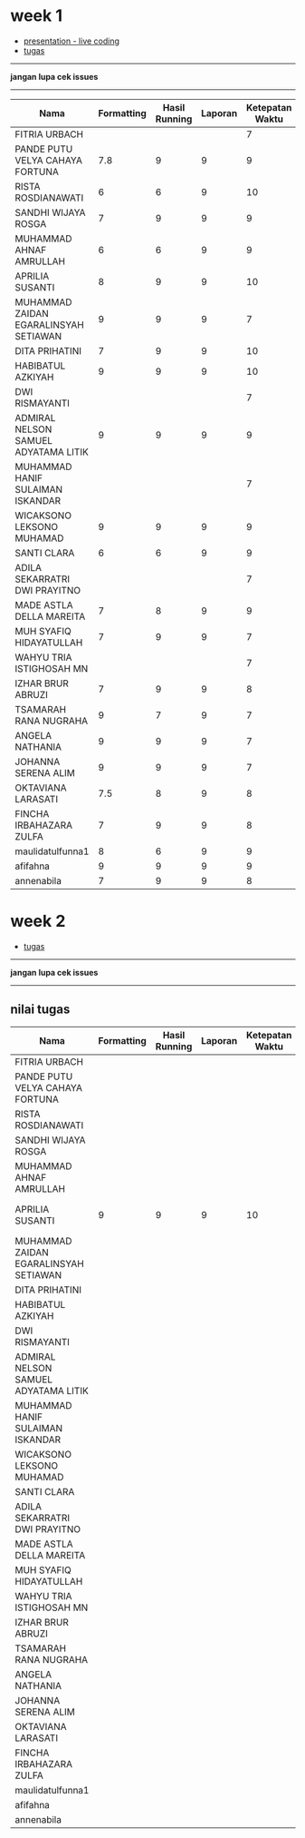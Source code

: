 # week 1
- [presentation - live coding](https://github.com/asistensi-matematika/pbo/tree/master/slides/snippet/week1)
- [tugas](https://github.com/asistensi-matematika/tugas2-pbo)
----
**jangan lupa cek issues**

----
 
| Nama                                  | Formatting | Hasil Running | Laporan | Ketepatan Waktu | Nilai | REPO                                                                                                                                   |
| ------------------------------------- | ---------- | ------------- | ------- | --------------- | ----- | -------------------------------------------------------------------------------------------------------------------------------------- |
| FITRIA URBACH                         |            |               |         | 7               | 7     |                                                                                                                                        |
| PANDE PUTU VELYA CAHAYA FORTUNA       | 7.8        | 9             | 9       | 9               | 8.7   | https://github.com/asistensi-matematika/tugas2-pbo-velyacahaya                                                                         |
| RISTA ROSDIANAWATI                    | 6          | 6             | 9       | 10              | 7.75  | https://github.com/asistensi-matematika/tugas2-pbo-tatarosdiana18                                                                      |
| SANDHI WIJAYA ROSGA                   | 7          | 9             | 9       | 9               | 8.5   | https://github.com/asistensi-matematika/tugas2-pbo-sandhiwr/commit/42f49fbeaaec2820e7c56950f90a2b54c6d60e1e                            |
| MUHAMMAD AHNAF AMRULLAH               | 6          | 6             | 9       | 9               | 7.5   | https://github.com/asistensi-matematika/tugas2-pbo-AhnafAmrullah                                                                       |
| APRILIA SUSANTI                       | 8          | 9             | 9       | 10              | 9     | https://github.com/asistensi-matematika/tugas2-pbo-aprilia-susanti                                                                     |
| MUHAMMAD ZAIDAN EGARALINSYAH SETIAWAN | 9          | 9             | 9       | 7               | 8.5   | https://github.com/asistensi-matematika/tugas2-pbo-zaidanega                                                                           |
| DITA PRIHATINI                        | 7          | 9             | 9       | 10              | 8.75  | https://github.com/asistensi-matematika/tugas2-pbo-ditaprihatini                                                                       |
| HABIBATUL AZKIYAH                     | 9          | 9             | 9       | 10              | 9.25  | https://github.com/asistensi-matematika/tugas2-pbo-azki0082                                                                            |
| DWI RISMAYANTI                        |            |               |         | 7               | 7     |                                                                                                                                        |
| ADMIRAL NELSON SAMUEL ADYATAMA LITIK  | 9          | 9             | 9       | 9               | 9     | https://github.com/asistensi-matematika/tugas2-pbo-admirallitik/blob/master/tugasAsistensiWeek2/src/packageAsistensi3/bilKompleks.java |
| MUHAMMAD HANIF SULAIMAN ISKANDAR      |            |               |         | 7               | 7     |                                                                                                                                        |
| WICAKSONO LEKSONO MUHAMAD             | 9          | 9             | 9       | 9               | 9     | https://github.com/asistensi-matematika/tugas2-pbo-wicaksonolm                                                                         |
| SANTI CLARA                           | 6          | 6             | 9       | 9               | 7.5   | https://github.com/asistensi-matematika/tugas2-pbo-santiclara                                                                          |
| ADILA SEKARRATRI DWI PRAYITNO         |            |               |         | 7               | 7     |                                                                                                                                        |
| MADE ASTLA DELLA MAREITA              | 7          | 8             | 9       | 9               | 8.25  | https://github.com/asistensi-matematika/tugas2-pbo-della23/blob/master/tugas_a.md                                                      |
| MUH SYAFIQ HIDAYATULLAH               | 7          | 9             | 9       | 7               | 8     | https://github.com/asistensi-matematika/tugas2-pbo-sficklyn                                                                            |
| WAHYU TRIA ISTIGHOSAH MN              |            |               |         | 7               | 7     |                                                                                                                                        |
| IZHAR BRUR ABRUZI                     | 7          | 9             | 9       | 8               | 8.25  | https://github.com/asistensi-matematika/tugas2-pbo-izharabruzi/                                                                        |
| TSAMARAH RANA NUGRAHA                 | 9          | 7             | 9       | 7               | 8     | https://github.com/asistensi-matematika/tugas2-pbo-tsamarahrana                                                                        |
| ANGELA NATHANIA                       | 9          | 9             | 9       | 7               | 8.5   | https://github.com/asistensi-matematika/tugas2-pbo-angelaanathania                                                                     |
| JOHANNA SERENA ALIM                   | 9          | 9             | 9       | 7               | 8.5   | https://github.com/asistensi-matematika/tugas2-pbo-joooooh                                                                             |
| OKTAVIANA LARASATI                    | 7.5        | 8             | 9       | 8               | 8.125 | https://github.com/asistensi-matematika/tugas2-pbo-oktavianalarasaa                                                                    |
| FINCHA IRBAHAZARA ZULFA               | 7          | 9             | 9       | 8               | 8.25  | https://github.com/asistensi-matematika/tugas2-pbo-Fincha05                                                                            |
| maulidatulfunna1                      | 8          | 6             | 9       | 9               | 8     | https://github.com/asistensi-matematika/tugas2-pbo-maulidatulfunna1                                                                    |
| afifahna                              | 9          | 9             | 9       | 9               | 9     | https://github.com/asistensi-matematika/tugas2-pbo-afifahna                                                                            |
| annenabila                            | 7          | 9             | 9       | 8               | 8.25  | https://github.com/asistensi-matematika/tugas2-pbo-annenabila                                                                          |

# week 2
- [tugas](https://github.com/asistensi-matematika/tugas2-pbo)
----
**jangan lupa cek issues**

----
 ## nilai tugas
| Nama                                  | Formatting | Hasil Running | Laporan | Ketepatan Waktu | Nilai   | REPO                                                               |
| ------------------------------------- | ---------- | ------------- | ------- | --------------- | ------- | ------------------------------------------------------------------ |
| FITRIA URBACH                         |            |               |         |                 | #DIV/0! |                                                                    |
| PANDE PUTU VELYA CAHAYA FORTUNA       |            |               |         |                 | #DIV/0! |                                                                    |
| RISTA ROSDIANAWATI                    |            |               |         |                 | #DIV/0! |                                                                    |
| SANDHI WIJAYA ROSGA                   |            |               |         |                 | #DIV/0! |                                                                    |
| MUHAMMAD AHNAF AMRULLAH               |            |               |         |                 | #DIV/0! |                                                                    |
| APRILIA SUSANTI                       | 9          | 9             | 9       | 10              | 9.25    | https://github.com/asistensi-matematika/tugas3-pbo-aprilia-susanti |
| MUHAMMAD ZAIDAN EGARALINSYAH SETIAWAN |            |               |         |                 | #DIV/0! |                                                                    |
| DITA PRIHATINI                        |            |               |         |                 | #DIV/0! |                                                                    |
| HABIBATUL AZKIYAH                     |            |               |         |                 | #DIV/0! |                                                                    |
| DWI RISMAYANTI                        |            |               |         |                 | #DIV/0! |                                                                    |
| ADMIRAL NELSON SAMUEL ADYATAMA LITIK  |            |               |         |                 | #DIV/0! |                                                                    |
| MUHAMMAD HANIF SULAIMAN ISKANDAR      |            |               |         |                 | #DIV/0! |                                                                    |
| WICAKSONO LEKSONO MUHAMAD             |            |               |         |                 | #DIV/0! |                                                                    |
| SANTI CLARA                           |            |               |         |                 | #DIV/0! |                                                                    |
| ADILA SEKARRATRI DWI PRAYITNO         |            |               |         |                 | #DIV/0! |                                                                    |
| MADE ASTLA DELLA MAREITA              |            |               |         |                 | #DIV/0! |                                                                    |
| MUH SYAFIQ HIDAYATULLAH               |            |               |         |                 | #DIV/0! |                                                                    |
| WAHYU TRIA ISTIGHOSAH MN              |            |               |         |                 | #DIV/0! |                                                                    |
| IZHAR BRUR ABRUZI                     |            |               |         |                 | #DIV/0! |                                                                    |
| TSAMARAH RANA NUGRAHA                 |            |               |         |                 | #DIV/0! |                                                                    |
| ANGELA NATHANIA                       |            |               |         |                 | #DIV/0! |                                                                    |
| JOHANNA SERENA ALIM                   |            |               |         |                 | #DIV/0! |                                                                    |
| OKTAVIANA LARASATI                    |            |               |         |                 | #DIV/0! |                                                                    |
| FINCHA IRBAHAZARA ZULFA               |            |               |         |                 | #DIV/0! |                                                                    |
| maulidatulfunna1                      |            |               |         |                 | #DIV/0! |                                                                    |
| afifahna                              |            |               |         |                 | #DIV/0! |                                                                    |
| annenabila                            |            |               |         |                 | #DIV/0! |                                                                    |
